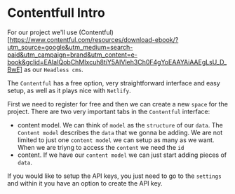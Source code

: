 # Contentfull Intro

For our project we'll use (Contentful)[https://www.contentful.com/resources/download-ebook/?utm_source=google&utm_medium=search-paid&utm_campaign=brand&utm_content=e-book&gclid=EAIaIQobChMIxcuh8tiY5AIVleh3Ch0F4gYoEAAYAiAAEgLsU_D_BwE] as our `Headless cms`. 

The `Contentful` has a free option, very straightforward interface and easy setup, as well as it plays nice with `Netlify`. 

First we need to register for free and then we can create a new `space` for the project. There are two very important tabs in the `Contentful` interface: 
- content model. We can think of `model` as the `structure` of our `data`. The `Content model` describes the `data` that we gonna be adding. We are not limited to just one `content model` we can setup as many as we want. When we are triyng to access the `content` we need the `id` 
- content. If we have our `content model` we can just start adding pieces of `data`.

If you would like to setup the API keys, you just need to go to the `settings` and within it you have an option to create the API key. 